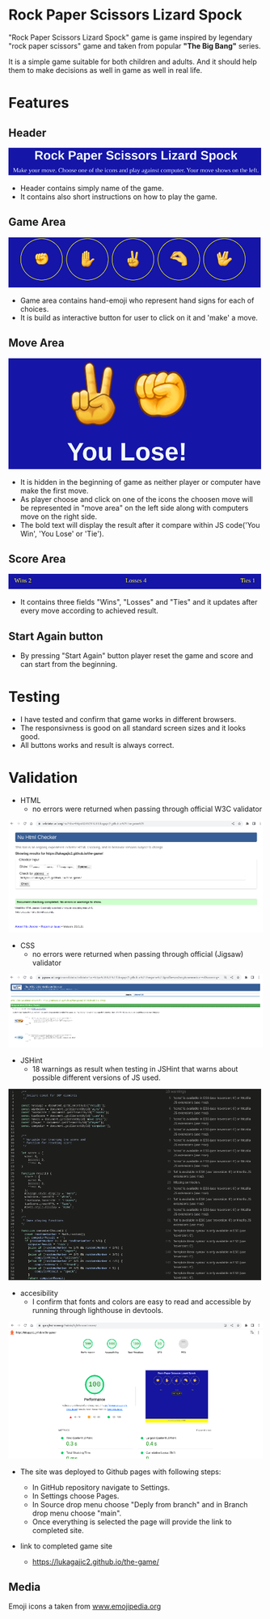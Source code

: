 # Rock Paper Scissors Lizard Spock


"Rock Paper Scissors Lizard Spock" game is game inspired by legendary "rock paper scissors" game and taken from popular **"The Big Bang"** series.

It is a simple game suitable for both children and adults. And it should help them to make decisions as well in game as well in real life.




# Features

## Header


![Alt text](/assets/images/heading.png "header")

+ Header contains simply name of the game.
+ It contains also short instructions on how to play the game.

## Game Area


![Alt text](/assets/images/game-area.png "game area")

+ Game area contains hand-emoji who represent hand signs for each of choices.
+ It is build as interactive button for user to click on it and 'make' a move.

## Move Area


![Alt text](/assets/images/move-area.png "move area")

+ It is hidden in the beginning of game as neither player or computer have make the first move.
+ As player choose and click on one of the icons the choosen move will be represented in "move area" on the left side along with computers move on the       right side.
+ The bold text will display the result after it compare within JS code('You Win', 'You Lose' or 'Tie').

## Score Area

![Alt text](/assets/images/score-area.png "score area")

+ It contains three fields "Wins", "Losses" and "Ties" and it updates after every move according to achieved result.

## Start Again button

+ By pressing "Start Again" button player reset the game and score and can start from the beginning.


# Testing


+ I have tested and confirm that game works in different browsers.
+ The responsivness is good on all standard screen sizes and it looks good.
+ All buttons works and result is always correct.


# Validation

+ HTML
    - no errors were returned when passing through official W3C validator

![Alt text](/assets/images/HTMLcheck.png "HTML check")

+ CSS
    - no errors were returned when passing through official (Jigsaw) validator

![Alt text](/assets/images/CSScheck.png "CSS check")

+ JSHint
    - 18 warnings as result when testing in JSHint that warns about possible different versions of JS used.

![Alt text](/assets/images/JSHintcheck.png "JSHint check")

+ accesibility
    - I confirm that fonts and colors are easy to read and accessible by running through lighthouse in devtools.

![Alt text](/assets/images/lighthouse-test.png "lighthouse test")



+ The site was deployed to Github pages with following steps:
    - In GitHub repository navigate to Settings.
    - In Settings choose Pages.
    - In Source drop menu choose "Deply from branch" and in Branch drop menu choose "main".
    - Once everything is selected the page will provide the link to completed site.

+ link to completed game site
    - https://lukagajic2.github.io/the-game/


## Media

Emoji icons a taken from www.emojipedia.org
